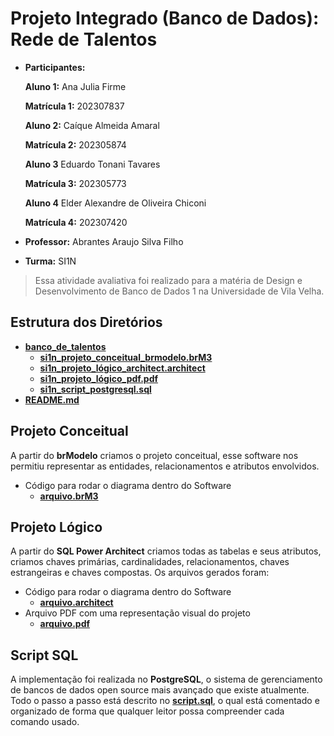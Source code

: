 # Projeto Integrado (Banco de Dados): Rede de Talentos

* **Participantes:**

  **Aluno 1:** Ana Julia Firme

  **Matrícula 1:** 202307837

  **Aluno 2:** Caíque Almeida Amaral

  **Matrícula 2:** 202305874

  **Aluno 3** Eduardo Tonani Tavares

  **Matrícula 3:** 202305773

  **Aluno 4** Elder Alexandre de Oliveira Chiconi

  **Matrícula 4:** 202307420

* **Professor:** Abrantes Araujo Silva Filho
* **Turma:** SI1N

> Essa atividade avaliativa foi realizado para a matéria de Design e Desenvolvimento de Banco de Dados 1 na Universidade de Vila Velha.

## Estrutura dos Diretórios
- **[banco_de_talentos](https://github.com/caiquealmr/projeto_integrado_bd/tree/main/banco_de_talentos)**
  - **[si1n_projeto_conceitual_brmodelo.brM3](https://github.com/caiquealmr/projeto_integrado_bd/blob/main/banco_de_talentos/si1n_projeto_conceitual_brmodelo.brM3)**
  - **[si1n_projeto_lógico_architect.architect](https://github.com/caiquealmr/projeto_integrado_bd/blob/main/banco_de_talentos/si1n_projeto_l%C3%B3gico_architect.architect)**
  - **[si1n_projeto_lógico_pdf.pdf](https://github.com/caiquealmr/projeto_integrado_bd/blob/main/banco_de_talentos/si1n_projeto_l%C3%B3gico_pdf.pdf)**
  - **[si1n_script_postgresql.sql](https://github.com/caiquealmr/projeto_integrado_bd/blob/main/banco_de_talentos/si1n_script_postgresql.sql)**
- **[README.md](https://github.com/caiquealmr/projeto_integrado_bd/tree/main#readme)**

## Projeto Conceitual
A partir do **brModelo** criamos o projeto conceitual, esse software nos permitiu representar as entidades, relacionamentos e atributos envolvidos.

- Código para rodar o diagrama dentro do Software
  - **[arquivo.brM3](https://github.com/caiquealmr/projeto_integrado_bd/blob/main/banco_de_talentos/si1n_projeto_conceitual_brmodelo.brM3)**

## Projeto Lógico
A partir do **SQL Power Architect** criamos todas as tabelas e seus atributos, criamos chaves primárias, cardinalidades, relacionamentos, chaves estrangeiras e chaves compostas. Os arquivos gerados foram:

- Código para rodar o diagrama dentro do Software
  - **[arquivo.architect](https://github.com/caiquealmr/projeto_integrado_bd/blob/main/banco_de_talentos/si1n_projeto_l%C3%B3gico_architect.architect)**
- Arquivo PDF com uma representação visual do projeto
  - **[arquivo.pdf](https://github.com/caiquealmr/projeto_integrado_bd/blob/main/banco_de_talentos/si1n_projeto_l%C3%B3gico_pdf.pdf)**

## Script SQL

A implementação foi realizada no **PostgreSQL**, o sistema de gerenciamento de bancos de dados open source mais avançado que existe atualmente. Todo o passo a passo está descrito no **[script.sql](https://github.com/caiquealmr/projeto_integrado_bd/blob/main/banco_de_talentos/si1n_script_postgresql.sql)**, o qual está comentado e organizado de forma que qualquer leitor possa compreender cada comando usado.
